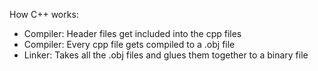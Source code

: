 How C++ works:

- Compiler: Header files get included into the cpp files
- Compiler: Every cpp file gets compiled to a .obj file
- Linker: Takes all the .obj files and glues them together to a binary file